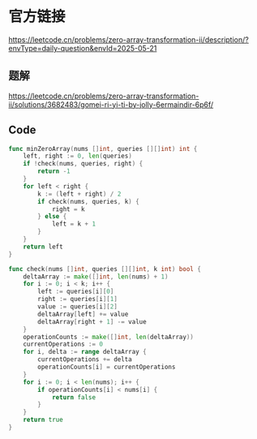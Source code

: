 # 官方链接
https://leetcode.cn/problems/zero-array-transformation-ii/description/?envType=daily-question&envId=2025-05-21

## 题解
https://leetcode.cn/problems/zero-array-transformation-ii/solutions/3682483/gomei-ri-yi-ti-by-jolly-6ermaindir-6p6f/

## Code
```go
func minZeroArray(nums []int, queries [][]int) int {
    left, right := 0, len(queries)
    if !check(nums, queries, right) {
        return -1
    }
    for left < right {
        k := (left + right) / 2
        if check(nums, queries, k) {
            right = k
        } else {
            left = k + 1
        }
    }
    return left
}

func check(nums []int, queries [][]int, k int) bool {
    deltaArray := make([]int, len(nums) + 1)
    for i := 0; i < k; i++ {
        left := queries[i][0]
        right := queries[i][1]
        value := queries[i][2]
        deltaArray[left] += value
        deltaArray[right + 1] -= value
    }
    operationCounts := make([]int, len(deltaArray))
    currentOperations := 0
    for i, delta := range deltaArray {
        currentOperations += delta
        operationCounts[i] = currentOperations
    }
    for i := 0; i < len(nums); i++ {
        if operationCounts[i] < nums[i] {
            return false
        }
    }
    return true
}
```